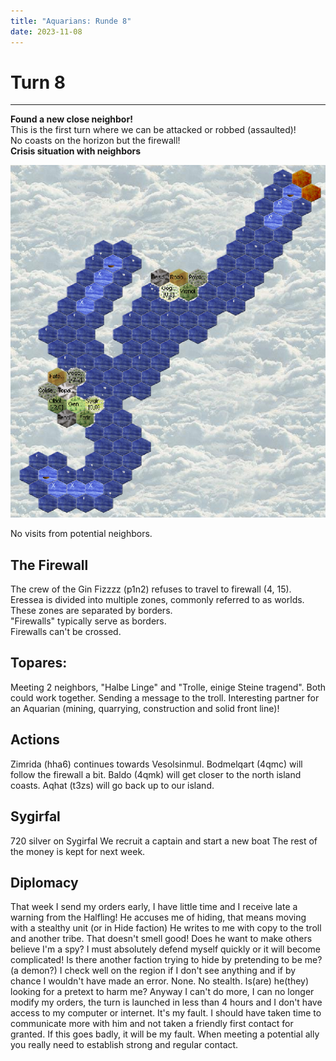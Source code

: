 ```yaml
---
title: "Aquarians: Runde 8"
date: 2023-11-08
---
```

# Turn 8
--------

**Found a new close neighbor!**  
This is the first turn where we can be attacked or robbed (assaulted)!  
No coasts on the horizon but the firewall!  
**Crisis situation with neighbors**

![Map turn 8](./map8.png "Map turn 8")

No visits from potential neighbors.  

## The Firewall
The crew of the Gin Fizzzz (p1n2) refuses to travel to firewall (4, 15).  
Eressea is divided into multiple zones, commonly referred to as worlds.  
These zones are separated by borders.  
"Firewalls" typically serve as borders.  
Firewalls can't be crossed.

## Topares: 

Meeting 2 neighbors, "Halbe Linge" and "Trolle, einige Steine tragend".
Both could work together.
Sending a message to the troll. Interesting partner for an Aquarian (mining, quarrying, construction and solid front line)!

## Actions
Zimrida (hha6) continues towards Vesolsinmul.
Bodmelqart (4qmc) will follow the firewall a bit.
Baldo (4qmk) will get closer to the north island coasts.
Aqhat (t3zs) will go back up to our island.

## Sygirfal
720 silver on Sygirfal
We recruit a captain and start a new boat
The rest of the money is kept for next week.

## Diplomacy
That week I send my orders early, I have little time and I receive late a warning from the Halfling!
He accuses me of hiding, that means moving with a stealthy unit (or in Hide faction)
He writes to me with copy to the troll and another tribe. That doesn't smell good! Does he want to make others believe I'm a spy?
I must absolutely defend myself quickly or it will become complicated!
Is there another faction trying to hide by pretending to be me? (a demon?)
I check well on the region if I don't see anything and if by chance I wouldn't have made an error.
None. No stealth. Is(are) he(they) looking for a pretext to harm me?
Anyway I can't do more, I can no longer modify my orders, the turn is launched in less than 4 hours and I don't have access to my computer or internet.
It's my fault. I should have taken time to communicate more with him and not taken a friendly first contact for granted. If this goes badly, it will be my fault.
When meeting a potential ally you really need to establish strong and regular contact.